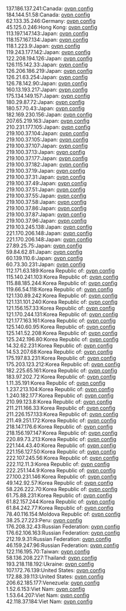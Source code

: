 137.186.137.241:Canada: [ovpn config](vpn/137_186_137_241.ovpn)  
184.144.51.58:Canada: [ovpn config](vpn/184_144_51_58.ovpn)  
62.133.35.246:Germany: [ovpn config](vpn/62_133_35_246.ovpn)  
45.125.0.246:Hong Kong: [ovpn config](vpn/45_125_0_246.ovpn)  
113.197.147.143:Japan: [ovpn config](vpn/113_197_147_143.ovpn)  
118.157.167.134:Japan: [ovpn config](vpn/118_157_167_134.ovpn)  
118.1.223.9:Japan: [ovpn config](vpn/118_1_223_9.ovpn)  
119.243.177.142:Japan: [ovpn config](vpn/119_243_177_142.ovpn)  
122.208.194.126:Japan: [ovpn config](vpn/122_208_194_126.ovpn)  
126.115.142.33:Japan: [ovpn config](vpn/126_115_142_33.ovpn)  
126.206.186.219:Japan: [ovpn config](vpn/126_206_186_219.ovpn)  
126.21.63.254:Japan: [ovpn config](vpn/126_21_63_254.ovpn)  
126.78.142.90:Japan: [ovpn config](vpn/126_78_142_90.ovpn)  
160.13.193.217:Japan: [ovpn config](vpn/160_13_193_217.ovpn)  
175.134.149.157:Japan: [ovpn config](vpn/175_134_149_157.ovpn)  
180.29.87.72:Japan: [ovpn config](vpn/180_29_87_72.ovpn)  
180.57.70.43:Japan: [ovpn config](vpn/180_57_70_43.ovpn)  
182.169.230.156:Japan: [ovpn config](vpn/182_169_230_156.ovpn)  
207.65.219.163:Japan: [ovpn config](vpn/207_65_219_163.ovpn)  
210.231.177.105:Japan: [ovpn config](vpn/210_231_177_105.ovpn)  
219.100.37.104:Japan: [ovpn config](vpn/219_100_37_104.ovpn)  
219.100.37.105:Japan: [ovpn config](vpn/219_100_37_105.ovpn)  
219.100.37.107:Japan: [ovpn config](vpn/219_100_37_107.ovpn)  
219.100.37.13:Japan: [ovpn config](vpn/219_100_37_13.ovpn)  
219.100.37.177:Japan: [ovpn config](vpn/219_100_37_177.ovpn)  
219.100.37.182:Japan: [ovpn config](vpn/219_100_37_182.ovpn)  
219.100.37.19:Japan: [ovpn config](vpn/219_100_37_19.ovpn)  
219.100.37.31:Japan: [ovpn config](vpn/219_100_37_31.ovpn)  
219.100.37.49:Japan: [ovpn config](vpn/219_100_37_49.ovpn)  
219.100.37.51:Japan: [ovpn config](vpn/219_100_37_51.ovpn)  
219.100.37.55:Japan: [ovpn config](vpn/219_100_37_55.ovpn)  
219.100.37.58:Japan: [ovpn config](vpn/219_100_37_58.ovpn)  
219.100.37.86:Japan: [ovpn config](vpn/219_100_37_86.ovpn)  
219.100.37.87:Japan: [ovpn config](vpn/219_100_37_87.ovpn)  
219.100.37.96:Japan: [ovpn config](vpn/219_100_37_96.ovpn)  
219.103.245.138:Japan: [ovpn config](vpn/219_103_245_138.ovpn)  
221.170.206.148:Japan: [ovpn config](vpn/221_170_206_148.ovpn)  
221.170.206.148:Japan: [ovpn config](vpn/221_170_206_148.ovpn)  
27.89.25.75:Japan: [ovpn config](vpn/27_89_25_75.ovpn)  
59.84.62.81:Japan: [ovpn config](vpn/59_84_62_81.ovpn)  
60.139.110.6:Japan: [ovpn config](vpn/60_139_110_6.ovpn)  
60.73.30.231:Japan: [ovpn config](vpn/60_73_30_231.ovpn)  
112.171.63.189:Korea Republic of: [ovpn config](vpn/112_171_63_189.ovpn)  
115.140.241.103:Korea Republic of: [ovpn config](vpn/115_140_241_103.ovpn)  
115.88.185.244:Korea Republic of: [ovpn config](vpn/115_88_185_244.ovpn)  
119.66.54.118:Korea Republic of: [ovpn config](vpn/119_66_54_118.ovpn)  
121.130.89.242:Korea Republic of: [ovpn config](vpn/121_130_89_242.ovpn)  
121.131.101.240:Korea Republic of: [ovpn config](vpn/121_131_101_240.ovpn)  
121.156.157.33:Korea Republic of: [ovpn config](vpn/121_156_157_33.ovpn)  
121.170.244.131:Korea Republic of: [ovpn config](vpn/121_170_244_131.ovpn)  
121.177.163.161:Korea Republic of: [ovpn config](vpn/121_177_163_161.ovpn)  
125.140.60.95:Korea Republic of: [ovpn config](vpn/125_140_60_95.ovpn)  
125.141.52.208:Korea Republic of: [ovpn config](vpn/125_141_52_208.ovpn)  
125.242.196.80:Korea Republic of: [ovpn config](vpn/125_242_196_80.ovpn)  
14.32.62.231:Korea Republic of: [ovpn config](vpn/14_32_62_231.ovpn)  
14.53.207.68:Korea Republic of: [ovpn config](vpn/14_53_207_68.ovpn)  
175.197.83.231:Korea Republic of: [ovpn config](vpn/175_197_83_231.ovpn)  
175.203.123.212:Korea Republic of: [ovpn config](vpn/175_203_123_212.ovpn)  
182.225.65.161:Korea Republic of: [ovpn config](vpn/182_225_65_161.ovpn)  
183.97.202.72:Korea Republic of: [ovpn config](vpn/183_97_202_72.ovpn)  
1.11.35.191:Korea Republic of: [ovpn config](vpn/1_11_35_191.ovpn)  
1.237.213.104:Korea Republic of: [ovpn config](vpn/1_237_213_104.ovpn)  
1.240.182.177:Korea Republic of: [ovpn config](vpn/1_240_182_177.ovpn)  
210.99.123.8:Korea Republic of: [ovpn config](vpn/210_99_123_8.ovpn)  
211.211.166.33:Korea Republic of: [ovpn config](vpn/211_211_166_33.ovpn)  
211.226.157.133:Korea Republic of: [ovpn config](vpn/211_226_157_133.ovpn)  
211.49.251.172:Korea Republic of: [ovpn config](vpn/211_49_251_172.ovpn)  
218.147.176.6:Korea Republic of: [ovpn config](vpn/218_147_176_6.ovpn)  
218.156.197.147:Korea Republic of: [ovpn config](vpn/218_156_197_147.ovpn)  
220.89.73.213:Korea Republic of: [ovpn config](vpn/220_89_73_213.ovpn)  
221.144.43.40:Korea Republic of: [ovpn config](vpn/221_144_43_40.ovpn)  
221.156.127.50:Korea Republic of: [ovpn config](vpn/221_156_127_50.ovpn)  
222.107.245.56:Korea Republic of: [ovpn config](vpn/222_107_245_56.ovpn)  
222.112.11.3:Korea Republic of: [ovpn config](vpn/222_112_11_3.ovpn)  
222.251.144.9:Korea Republic of: [ovpn config](vpn/222_251_144_9.ovpn)  
27.100.231.146:Korea Republic of: [ovpn config](vpn/27_100_231_146.ovpn)  
49.142.92.57:Korea Republic of: [ovpn config](vpn/49_142_92_57.ovpn)  
58.226.222.70:Korea Republic of: [ovpn config](vpn/58_226_222_70.ovpn)  
61.75.88.231:Korea Republic of: [ovpn config](vpn/61_75_88_231.ovpn)  
61.82.157.244:Korea Republic of: [ovpn config](vpn/61_82_157_244.ovpn)  
61.84.242.77:Korea Republic of: [ovpn config](vpn/61_84_242_77.ovpn)  
78.40.116.154:Moldova Republic of: [ovpn config](vpn/78_40_116_154.ovpn)  
38.25.27.223:Peru: [ovpn config](vpn/38_25_27_223.ovpn)  
176.208.32.43:Russian Federation: [ovpn config](vpn/176_208_32_43.ovpn)  
176.62.106.163:Russian Federation: [ovpn config](vpn/176_62_106_163.ovpn)  
212.19.9.31:Russian Federation: [ovpn config](vpn/212_19_9_31.ovpn)  
46.159.247.96:Russian Federation: [ovpn config](vpn/46_159_247_96.ovpn)  
122.116.195.70:Taiwan: [ovpn config](vpn/122_116_195_70.ovpn)  
58.136.208.227:Thailand: [ovpn config](vpn/58_136_208_227.ovpn)  
193.218.118.192:Ukraine: [ovpn config](vpn/193_218_118_192.ovpn)  
107.172.76.139:United States: [ovpn config](vpn/107_172_76_139.ovpn)  
172.88.39.113:United States: [ovpn config](vpn/172_88_39_113.ovpn)  
206.62.185.177:Venezuela: [ovpn config](vpn/206_62_185_177.ovpn)  
1.52.6.153:Viet Nam: [ovpn config](vpn/1_52_6_153.ovpn)  
1.53.64.207:Viet Nam: [ovpn config](vpn/1_53_64_207.ovpn)  
42.118.37.184:Viet Nam: [ovpn config](vpn/42_118_37_184.ovpn)  
